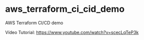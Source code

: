 # aws_terraform_ci_cid_demo
AWS Terraform CI/CD demo

Vídeo Tutorial: https://www.youtube.com/watch?v=scecLqTeP3k